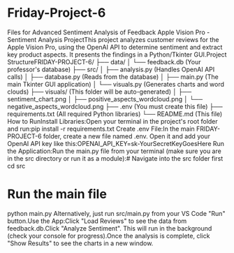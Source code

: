 # Friday-Project-6
Files for Advanced Sentiment Analysis of Feedback
Apple Vision Pro - Sentiment Analysis ProjectThis project analyzes customer reviews for the Apple Vision Pro, using the OpenAI API to determine sentiment and extract key product aspects. It presents the findings in a Python/Tkinter GUI.Project StructureFRIDAY-PROJECT-6/
├── data/
│   └── feedback.db         (Your professor's database)
├── src/
│   ├── analysis.py       (Handles OpenAI API calls)
│   ├── database.py       (Reads from the database)
│   ├── main.py           (The main Tkinter GUI application)
│   └── visuals.py        (Generates charts and word clouds)
├── visuals/                (This folder will be auto-generated)
│   ├── sentiment_chart.png
│   ├── positive_aspects_wordcloud.png
│   └── negative_aspects_wordcloud.png
├── .env                    (You must create this file)
├── requirements.txt        (All required Python libraries)
└── README.md               (This file)
How to RunInstall Libraries:Open your terminal in the project's root folder and run:pip install -r requirements.txt
Create .env File:In the main FRIDAY-PROJECT-6 folder, create a new file named .env. Open it and add your OpenAI API key like this:OPENAI_API_KEY=sk-YourSecretKeyGoesHere
Run the Application:Run the main.py file from your terminal (make sure you are in the src directory or run it as a module):# Navigate into the src folder first
cd src
# Run the main file
python main.py
Alternatively, just run src/main.py from your VS Code "Run" button.Use the App:Click "Load Reviews" to see the data from feedback.db.Click "Analyze Sentiment". This will run in the background (check your console for progress).Once the analysis is complete, click "Show Results" to see the charts in a new window.